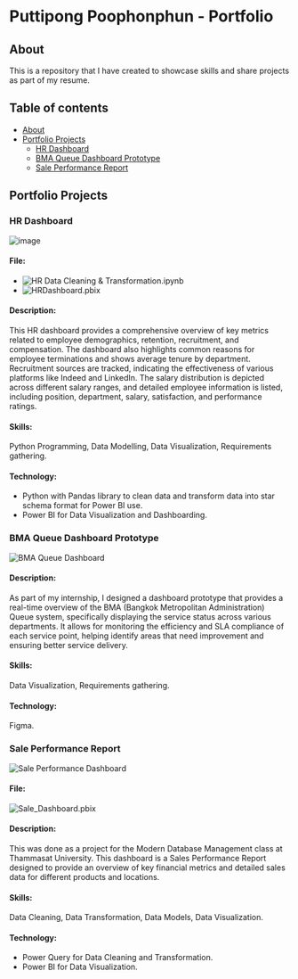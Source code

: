 # Puttipong Poophonphun - Portfolio

## About
This is a repository that I have created to showcase skills and share projects as part of my resume.
## Table of contents
  - [About](#about)
  - [Portfolio Projects](#Portfolio-Projects)
    - [HR Dashboard](#HR-Dashboard) 
    - [BMA Queue Dashboard Prototype](#BMA-Queue-Dashboard-Prototype)
    - [Sale Performance Report](#Sale-Performance-Report) 
## Portfolio Projects

### HR Dashboard
![image](https://github.com/puttipongpoophonphun/Portfolio/assets/170099350/2428ebbc-857f-44f2-bc9f-048ecebde632)
#### File:
- ![HR Data Cleaning & Transformation.ipynb](HR-Data-Cleaning-&-Transformation.ipynb)
- ![HRDashboard.pbix](project/HRDashboard.pbix)  
#### Description:  
This HR dashboard provides a comprehensive overview of key metrics related to employee demographics, retention, recruitment, and compensation. The dashboard also highlights common reasons for employee terminations and shows average tenure by department. Recruitment sources are tracked, indicating the effectiveness of various platforms like Indeed and LinkedIn. The salary distribution is depicted across different salary ranges, and detailed employee information is listed, including position, department, salary, satisfaction, and performance ratings.
#### Skills:
Python Programming, Data Modelling, Data Visualization, Requirements gathering.
#### Technology:
- Python with Pandas library to clean data and transform data into star schema format for Power BI use.
- Power BI for Data Visualization and Dashboarding.

### BMA Queue Dashboard Prototype
![BMA Queue Dashboard](https://github.com/puttipongpoophonphun/Puttipong-Poophonphun-Portfolio/assets/170099350/f822dfe5-9d26-49d8-8482-c6d4c31fdd94)
#### Description:  
As part of my internship, I designed a dashboard prototype that provides a real-time overview of the BMA (Bangkok Metropolitan Administration) Queue system, specifically displaying the service status across various departments. It allows for monitoring the efficiency and SLA compliance of each service point, helping identify areas that need improvement and ensuring better service delivery.
#### Skills:
Data Visualization, Requirements gathering.
#### Technology:
Figma.

### Sale Performance Report
![Sale Performance Dashboard](https://github.com/puttipongpoophonphun/Puttipong-Poophonphun-Portfolio/assets/170099350/78530367-7436-4931-9f31-1a558ba2abac)
#### File: 
![Sale_Dashboard.pbix](project/Sale_Dashboard.pbix)  
#### Description: 
This was done as a project for the Modern Database Management class at Thammasat University. This dashboard is a Sales Performance Report designed to provide an overview of key financial metrics and detailed sales data for different products and locations.
#### Skills: 
Data Cleaning, Data Transformation, Data Models, Data Visualization. 
#### Technology: 
- Power Query for Data Cleaning and Transformation.
- Power BI for Data Visualization. 
